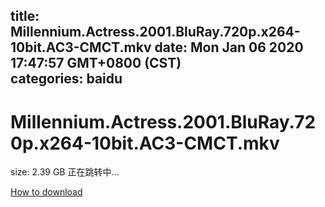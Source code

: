 
title: Millennium.Actress.2001.BluRay.720p.x264-10bit.AC3-CMCT.mkv
date: Mon Jan 06 2020 17:47:57 GMT+0800 (CST)    
categories: baidu
---

# Millennium.Actress.2001.BluRay.720p.x264-10bit.AC3-CMCT.mkv
size: 2.39 GB
 正在跳转中...
 

[How to download](https://bpcam.bemobtrk.com/go/2ceec3aa-1ca2-46d6-b9ff-aaa5c184517c?jno=2804)